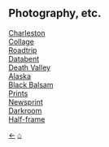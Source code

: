## Photography, etc.

[Charleston](../blog/charleston)<br/>
[Collage](../blog/collage)<br/>
[Roadtrip](../blog/roadtrip)<br/>
[Databent](../blog/databent)<br/>
[Death Valley](../blog/deathvalley)<br/>
[Alaska](../blog/alaska)<br/>
[Black Balsam](../blog/blackbalsam)<br/>
[Prints](../blog/prints)<br/>
[Newsprint](../blog/newsprint)<br/>
[Darkroom](../blog/darkroom)<br/>
[Half-frame](../blog/halfframe)<br/>

[&#8592;](../pages/maps)     [&#8962;](../index)
